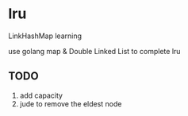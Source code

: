 # lru
LinkHashMap learning  

use golang map & Double Linked List to complete lru

## TODO
1. add capacity
2. jude to remove the eldest node